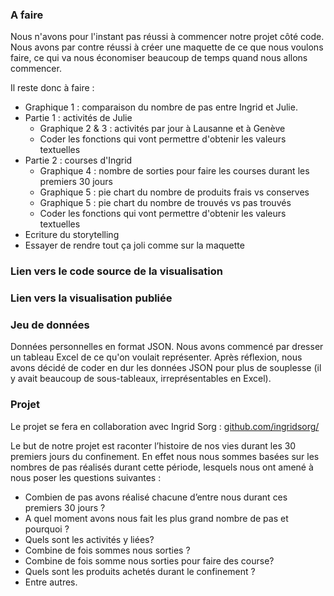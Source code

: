 ### A faire

Nous n'avons pour l'instant pas réussi à commencer notre projet côté code. Nous avons par contre réussi à créer une maquette de ce que nous voulons faire, ce qui va nous économiser beaucoup de temps quand nous allons commencer.

Il reste donc à faire :

- Graphique 1 : comparaison du nombre de pas entre Ingrid et Julie.
- Partie 1 : activités de Julie
  - Graphique 2 & 3 : activités par jour à Lausanne et à Genève
  - Coder les fonctions qui vont permettre d'obtenir les valeurs textuelles
- Partie 2 : courses d'Ingrid
  - Graphique 4 : nombre de sorties pour faire les courses durant les premiers 30 jours 
  - Graphique 5 : pie chart du nombre de produits frais vs conserves 
  - Graphique 5 : pie chart du nombre de trouvés vs pas trouvés
  - Coder les fonctions qui vont permettre d'obtenir les valeurs textuelles
- Ecriture du storytelling
- Essayer de rendre tout ça joli comme sur la maquette

### Lien vers le code source de la visualisation

### Lien vers la visualisation publiée

### Jeu de données

Données personnelles en format JSON. Nous avons commencé par dresser un tableau Excel de ce qu'on voulait représenter. Après réflexion, nous avons décidé de coder en dur les données JSON pour plus de souplesse (il y avait beaucoup de sous-tableaux, irreprésentables en Excel). 

### Projet

Le projet se fera en collaboration avec Ingrid Sorg : [github.com/ingridsorg/]()

Le but de notre projet est raconter l’histoire de nos vies durant les 30 premiers jours du confinement. En effet nous nous sommes basées sur les nombres de pas réalisés durant cette période, lesquels nous ont amené à nous poser les questions suivantes :

- Combien de pas avons réalisé chacune d’entre nous durant ces premiers 30 jours ?
- A quel moment avons nous fait les plus grand nombre de pas et pourquoi ?
- Quels sont les activités y liées?
- Combine de fois sommes nous sorties ?
- Combine de fois somme nous sorties pour faire des course?
- Quels sont les produits achetés durant le confinement ?
- Entre autres. 
